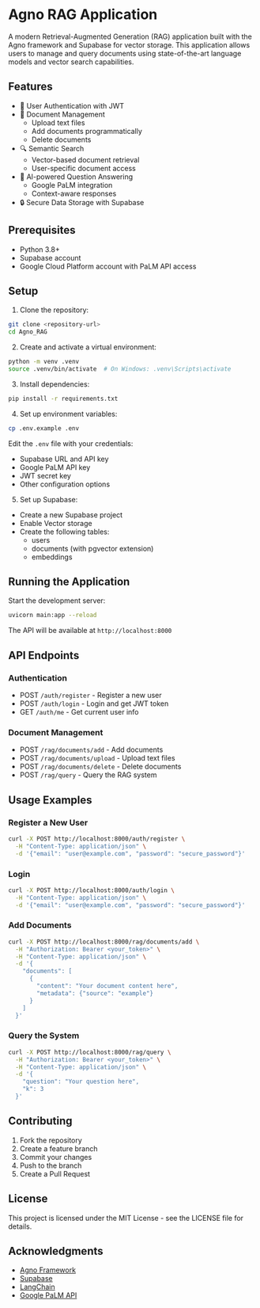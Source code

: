 # Agno RAG Application

A modern Retrieval-Augmented Generation (RAG) application built with the Agno framework and Supabase for vector storage. This application allows users to manage and query documents using state-of-the-art language models and vector search capabilities.

## Features

- 🔐 User Authentication with JWT
- 📄 Document Management
  - Upload text files
  - Add documents programmatically
  - Delete documents
- 🔍 Semantic Search
  - Vector-based document retrieval
  - User-specific document access
- 🤖 AI-powered Question Answering
  - Google PaLM integration
  - Context-aware responses
- 🔒 Secure Data Storage with Supabase

## Prerequisites

- Python 3.8+
- Supabase account
- Google Cloud Platform account with PaLM API access

## Setup

1. Clone the repository:
```bash
git clone <repository-url>
cd Agno_RAG
```

2. Create and activate a virtual environment:
```bash
python -m venv .venv
source .venv/bin/activate  # On Windows: .venv\Scripts\activate
```

3. Install dependencies:
```bash
pip install -r requirements.txt
```

4. Set up environment variables:
```bash
cp .env.example .env
```
Edit the `.env` file with your credentials:
- Supabase URL and API key
- Google PaLM API key
- JWT secret key
- Other configuration options

5. Set up Supabase:
- Create a new Supabase project
- Enable Vector storage
- Create the following tables:
  - users
  - documents (with pgvector extension)
  - embeddings

## Running the Application

Start the development server:
```bash
uvicorn main:app --reload
```

The API will be available at `http://localhost:8000`

## API Endpoints

### Authentication
- POST `/auth/register` - Register a new user
- POST `/auth/login` - Login and get JWT token
- GET `/auth/me` - Get current user info

### Document Management
- POST `/rag/documents/add` - Add documents
- POST `/rag/documents/upload` - Upload text files
- POST `/rag/documents/delete` - Delete documents
- POST `/rag/query` - Query the RAG system

## Usage Examples

### Register a New User
```bash
curl -X POST http://localhost:8000/auth/register \
  -H "Content-Type: application/json" \
  -d '{"email": "user@example.com", "password": "secure_password"}'
```

### Login
```bash
curl -X POST http://localhost:8000/auth/login \
  -H "Content-Type: application/json" \
  -d '{"email": "user@example.com", "password": "secure_password"}'
```

### Add Documents
```bash
curl -X POST http://localhost:8000/rag/documents/add \
  -H "Authorization: Bearer <your_token>" \
  -H "Content-Type: application/json" \
  -d '{
    "documents": [
      {
        "content": "Your document content here",
        "metadata": {"source": "example"}
      }
    ]
  }'
```

### Query the System
```bash
curl -X POST http://localhost:8000/rag/query \
  -H "Authorization: Bearer <your_token>" \
  -H "Content-Type: application/json" \
  -d '{
    "question": "Your question here",
    "k": 3
  }'
```

## Contributing

1. Fork the repository
2. Create a feature branch
3. Commit your changes
4. Push to the branch
5. Create a Pull Request

## License

This project is licensed under the MIT License - see the LICENSE file for details.

## Acknowledgments

- [Agno Framework](https://github.com/agno)
- [Supabase](https://supabase.io)
- [LangChain](https://github.com/langchain-ai/langchain)
- [Google PaLM API](https://developers.generativeai.google/)
